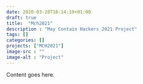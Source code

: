 ```yaml
---
date: 2020-03-28T16:14:19+01:00
draft: true
title:  "Mch2021"
description : "May Contain Hackers 2021 Project"
tags: []
categories: []
projects: ["MCH2021"]
image-src : ""
image-alt : "Project"
---
```


Content goes here.
